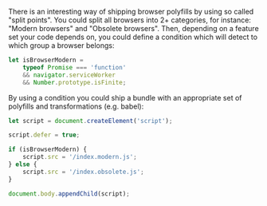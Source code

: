 There is an interesting way of shipping browser polyfills by using so called "split points". You could split all browsers into 2+ categories, for instance: "Modern browsers" and "Obsolete browsers". Then, depending on a feature set your code depends on, you could define a condition which will detect to which group a browser belongs:

```js
let isBrowserModern =
    typeof Promise === 'function'
    && navigator.serviceWorker
    && Number.prototype.isFinite;
```

By using a condition you could ship a bundle with an appropriate set of polyfills and transformations (e.g. babel):

```js
let script = document.createElement('script');

script.defer = true;

if (isBrowserModern) {
    script.src = '/index.modern.js';
} else {
    script.src = '/index.obsolete.js';
}

document.body.appendChild(script);
```
